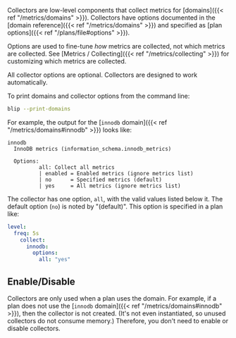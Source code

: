 ---
---

Collectors are low-level components that collect metrics for [domains]({{< ref "/metrics/domains" >}}).
Collectors have options documented in the [domain reference]({{< ref "/metrics/domains" >}}) and specified as [plan options]({{< ref "/plans/file#options" >}}).

Options are used to fine-tune _how_ metrics are collected, not which metrics are collected.
See [Metrics / Collecting]({{< ref "/metrics/collecting" >}}) for customizing which metrics are collected.

<p class="note">
All collector options are optional.
Collectors are designed to work automatically.
</p>

To print domains and collector options from the command line:

```sh
blip --print-domains
```

For example, the output for the [`innodb` domain]({{< ref "/metrics/domains#innodb" >}}) looks like:

```
innodb
  InnoDB metrics (information_schema.innodb_metrics)

  Options:
          all: Collect all metrics
          | enabled = Enabled metrics (ignore metrics list)
          | no      = Specified metrics (default)
          | yes     = All metrics (ignore metrics list)
```

The collector has one option, `all`, with the valid values listed below it.
The default option (`no`) is noted by "(default)".
This option is specified in a plan like:

```yaml
level:
  freq: 5s
    collect:
      innodb:
        options:
          all: "yes"
```

## Enable/Disable

Collectors are only used when a plan uses the domain.
For example, if a plan does not use the [`innodb` domain]({{< ref "/metrics/domains#innodb" >}}), then the collector is not created.
(It's not even instantiated, so unused collectors do not consume memory.)
Therefore, you don't need to enable or disable collectors.
